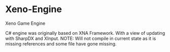 # Xeno-Engine
Xeno Game Engine

C# engine was originally based on XNA Framework. With a view of updating with SharpDX and XInput.
NOTE: Will not compile in current state as it is missing references and some file have gone missing.
